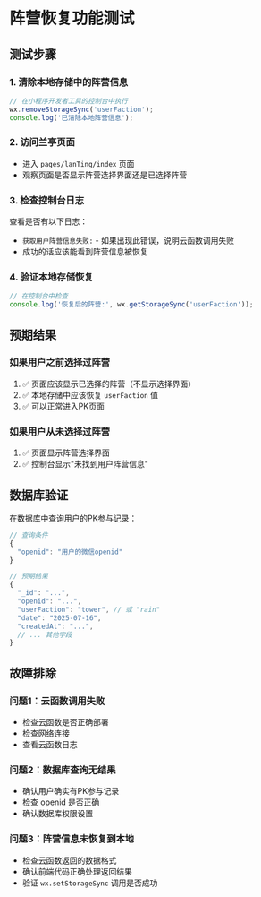 # 阵营恢复功能测试

## 测试步骤

### 1. 清除本地存储中的阵营信息
```javascript
// 在小程序开发者工具的控制台中执行
wx.removeStorageSync('userFaction');
console.log('已清除本地阵营信息');
```

### 2. 访问兰亭页面
- 进入 `pages/lanTing/index` 页面
- 观察页面是否显示阵营选择界面还是已选择阵营

### 3. 检查控制台日志
查看是否有以下日志：
- `获取用户阵营信息失败:` - 如果出现此错误，说明云函数调用失败
- 成功的话应该能看到阵营信息被恢复

### 4. 验证本地存储恢复
```javascript
// 在控制台中检查
console.log('恢复后的阵营:', wx.getStorageSync('userFaction'));
```

## 预期结果

### 如果用户之前选择过阵营
1. ✅ 页面应该显示已选择的阵营（不显示选择界面）
2. ✅ 本地存储中应该恢复 `userFaction` 值
3. ✅ 可以正常进入PK页面

### 如果用户从未选择过阵营
1. ✅ 页面显示阵营选择界面
2. ✅ 控制台显示"未找到用户阵营信息"

## 数据库验证

在数据库中查询用户的PK参与记录：
```javascript
// 查询条件
{
  "openid": "用户的微信openid"
}

// 预期结果
{
  "_id": "...",
  "openid": "...",
  "userFaction": "tower", // 或 "rain"
  "date": "2025-07-16",
  "createdAt": "...",
  // ... 其他字段
}
```

## 故障排除

### 问题1：云函数调用失败
- 检查云函数是否正确部署
- 检查网络连接
- 查看云函数日志

### 问题2：数据库查询无结果
- 确认用户确实有PK参与记录
- 检查 openid 是否正确
- 确认数据库权限设置

### 问题3：阵营信息未恢复到本地
- 检查云函数返回的数据格式
- 确认前端代码正确处理返回结果
- 验证 `wx.setStorageSync` 调用是否成功
